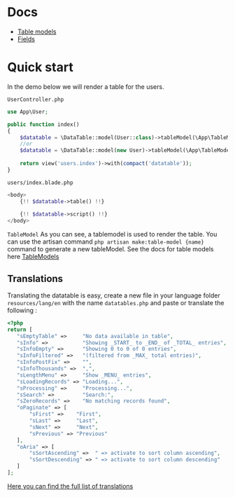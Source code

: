 # Docs
* [Table models](https://singlequote.github.io/Laravel-datatables/table-models)
* [Fields](https://singlequote.github.io/Laravel-datatables/fields)

# Quick start
In the demo below we will render a table for the users. 

`UserController.php`
```php
use App\User;

public function index()
{
    $datatable = \DataTable::model(User::class)->tableModel(\App\TableModels\Users::class);
    //or
    $datatable = \DataTable::model(new User)->tableModel(\App\TableModels\Users::class);
    
    return view('users.index')->with(compact('datatable'));
}
```

`users/index.blade.php`
```php
<body>
    {!! $datatable->table() !!}
    
    {!! $datatable->script() !!}
</body>
```

`TableModel`
As you can see, a tablemodel is used to render the table. You can use the artisan command `php artisan make:table-model {name}` command to generate a new tableModel. See the docs for table models here [TableModels](https://singlequote.github.io/Laravel-datatables/table-models)

## Translations
Translating the datatable is easy, create a new file in your language folder `resources/lang/en` with the name `datatables.php` and paste or translate the following :
 
 ```php
 <?php
return [
	"sEmptyTable" =>     "No data available in table",
	"sInfo" =>           "Showing _START_ to _END_ of _TOTAL_ entries",
	"sInfoEmpty" =>      "Showing 0 to 0 of 0 entries",
	"sInfoFiltered" =>   "(filtered from _MAX_ total entries)",
	"sInfoPostFix" =>    "",
	"sInfoThousands" =>  ",",
	"sLengthMenu" =>     "Show _MENU_ entries",
	"sLoadingRecords" => "Loading...",
	"sProcessing" =>     "Processing...",
	"sSearch" =>         "Search:",
	"sZeroRecords" =>    "No matching records found",
	"oPaginate" => [
		"sFirst" =>    "First",
		"sLast" =>     "Last",
		"sNext" =>     "Next",
		"sPrevious" => "Previous"
	],
	"oAria" => [
		"sSortAscending" =>  " => activate to sort column ascending",
		"sSortDescending" => " => activate to sort column descending"
	]
];
 ```
 [Here you can find the full list of translations](https://datatables.net/plug-ins/i18n/)
 

